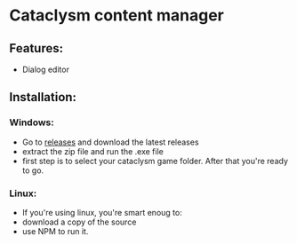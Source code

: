 # Cataclysm content manager


## Features:
- Dialog editor

## Installation:

### Windows:
- Go to [releases](https://github.com/snipercup/CDDA-Content-Manager/releases) and download the latest releases
- extract the zip file and run the .exe file
- first step is to select your cataclysm game folder. After that you're ready to go.

### Linux:
- If you're using linux, you're smart enoug to:
- download a copy of the source
- use NPM to run it.
